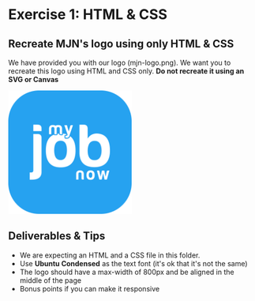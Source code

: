 # Exercise 1: HTML & CSS

## Recreate MJN's logo using only HTML & CSS

We have provided you with our logo (mjn-logo.png).  We want you to recreate this logo using HTML and CSS only.  **Do not recreate it using an SVG or Canvas**

<img src="https://github.com/alexpapsmjn/dokimifront/blob/master/1-HTML/mjn-logo.png?raw=true" width="250px" />

## Deliverables & Tips

- We are expecting an HTML and a CSS file in this folder.
- Use **Ubuntu Condensed** as the text font (it's ok that it's not the same)
- The logo should have a max-width of 800px and be aligned in the middle of the page
- Bonus points if you can make it responsive